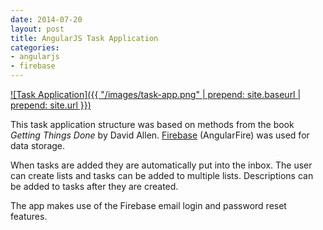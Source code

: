 ```yaml
---
date: 2014-07-20
layout: post
title: AngularJS Task Application
categories:
- angularjs
- firebase
---
```


[![Task Application]({{ "/images/task-app.png" | prepend: site.baseurl | prepend: site.url }})](http://taskme.us)

This task application structure was based on methods from the book *Getting Things Done* by David Allen. [Firebase](https://www.firebase.com/) (AngularFire) was used for data storage.

When tasks are added they are automatically put into the inbox. The user can create lists and tasks can be added to multiple lists. Descriptions can be added to tasks after they are created.

The app makes use of the Firebase email login and password reset features.